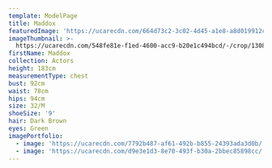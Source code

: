 ```yaml
---
template: ModelPage
title: Maddox
featuredImage: 'https://ucarecdn.com/664d73c2-3c02-4d45-a1e8-a8d019912ce6/'
imageThumbnail: >-
  https://ucarecdn.com/548fe81e-f1ed-4600-acc9-b20e1c494bcd/-/crop/1308x1802/153,24/-/preview/
firstName: Maddox
collection: Actors
height: 183cm
measurementType: chest
bust: 92cm
waist: 78cm
hips: 94cm
size: 32/M
shoeSize: '9'
hair: Dark Brown
eyes: Green
imagePortfolio:
  - image: 'https://ucarecdn.com/7792b487-af61-492b-b855-24393ada3d0b/'
  - image: 'https://ucarecdn.com/d9e3e1d3-8e70-493f-b30a-2bbec85898cc/'
---
```


